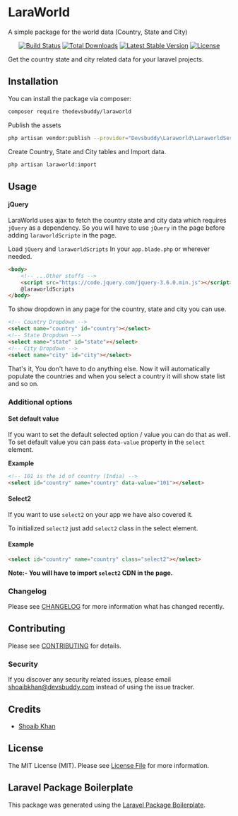 # LaraWorld
A simple package for the world data (Country, State and City)

<p align="center">
<a href="https://travis-ci.org/thedevsbuddy/laraworld"><img src="https://travis-ci.org/thedevsbuddy/laraworld.svg" alt="Build Status"></a>
<a href="https://packagist.org/packages/thedevsbuddy/laraworld"><img src="https://img.shields.io/packagist/dt/thedevsbuddy/laraworld" alt="Total Downloads"></a>
<a href="https://packagist.org/packages/thedevsbuddy/laraworld"><img src="https://img.shields.io/packagist/v/thedevsbuddy/laraworld" alt="Latest Stable Version"></a>
<a href="https://packagist.org/packages/thedevsbuddy/laraworld"><img src="https://img.shields.io/packagist/l/thedevsbuddy/laraworld" alt="License"></a>
</p>

Get the country state and city related data for your laravel projects.

## Installation

You can install the package via composer:

```bash
composer require thedevsbuddy/laraworld
```

Publish the assets
```bash
php artisan vendor:publish --provider="Devsbuddy\Laraworld\LaraworldServiceProvider"
```

Create Country, State and City tables and Import data.
```bash
php artisan laraworld:import
```

## Usage
#### jQuery
LaraWorld uses ajax to fetch the country state and city data which requires ```jQuery``` as a dependency. 
So you will have to use ```jQuery``` in the page before adding ```laraworldScripte``` in the page.

Load ```jQuery``` and ```laraworldScripts``` In your ```app.blade.php``` or wherever needed.
```html
<body>
    <!-- ...Other stuffs -->
    <script src="https://code.jquery.com/jquery-3.6.0.min.js"></script>
    @laraworldScripts
</body>
```

To show dropdown in any page for the country, state and city you can use.
```html
<!-- Country Dropdown -->
<select name="country" id="country"></select>
<!-- State Dropdown -->
<select name="state" id="state"></select>
<!-- City Dropdown -->
<select name="city" id="city"></select>
```

That's it, You don't have to do anything else.
Now it will automatically populate the countries and when you select a country it will show state list and so on.

### Additional options

#### Set default value
If you want to set the default selected option / value you can do that as well.
To set default value you can pass ```data-value``` property in the ```select``` element.

**Example**
```html
<!-- 101 is the id of country (India) -->
<select id="country" name="country" data-value="101"></select> 
```

#### Select2
If you want to use ```select2``` on your app we have also covered it.

To initialized ```select2``` just add ```select2``` class in the select element.

#### Example
```html
<select id="country" name="country" class="select2"></select>
```
**Note:- You will have to import ```select2``` CDN in the page.**

### Changelog

Please see [CHANGELOG](CHANGELOG.md) for more information what has changed recently.

## Contributing

Please see [CONTRIBUTING](CONTRIBUTING.md) for details.

### Security

If you discover any security related issues, please email shoaibkhan@devsbuddy.com instead of using the issue tracker.

## Credits

-   [Shoaib Khan](https://github.com/devsbuddy)

## License

The MIT License (MIT). Please see [License File](LICENSE.md) for more information.

## Laravel Package Boilerplate

This package was generated using the [Laravel Package Boilerplate](https://laravelpackageboilerplate.com).
